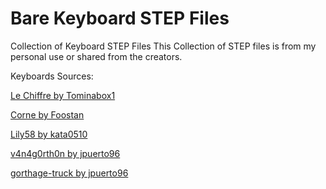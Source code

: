 # Bare Keyboard STEP Files
Collection of Keyboard STEP Files 
This Collection of STEP files is from my personal use or shared from the creators. 

Keyboards Sources:

[Le Chiffre by Tominabox1](https://github.com/tominabox1/Le-Chiffre-Keyboard)

[Corne by Foostan](https://github.com/foostan/crkbd)

[Lily58 by kata0510](https://github.com/kata0510/Lily58)

[v4n4g0rth0n by jpuerto96](https://github.com/jpuerto96/v4n4g0rth0n)

[gorthage-truck by jpuerto96](https://github.com/jpuerto96/gorthage-truck)



